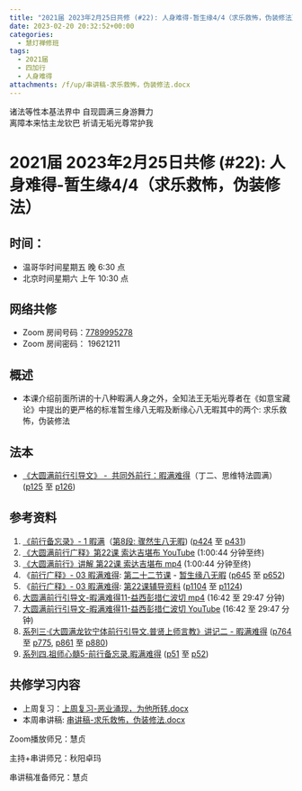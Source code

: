 ```yaml
---
title: "2021届 2023年2月25日共修 (#22): 人身难得-暂生缘4/4（求乐救怖，伪装修法）"
date: 2023-02-20 20:32:52+00:00
categories:
  - 慧灯禅修班
tags:
  - 2021届
  - 四加行
  - 人身难得
attachments: /f/up/串讲稿-求乐救怖，伪装修法.docx
---
```

<!--StartFragment-->

诸法等性本基法界中 自现圆满三身游舞力\
离障本来怙主龙钦巴 祈请无垢光尊常护我

# 2021届 2023年2月25日共修 (#22): 人身难得-暂生缘4/4（求乐救怖，伪装修法）

## 时间：

* 温哥华时间星期五 晚 6:30 点
* 北京时间星期六 上午 10:30 点

## 网络共修

* Zoom 房间号码：[7789995278](https://us02web.zoom.us/j/7789995278?pwd=VjZmbWJFY2k2K0E5RVB2cTNIQmhqUT09)
* Zoom 房间密码： 19621211

## 概述

* 本课介绍前面所讲的十八种暇满人身之外，全知法王无垢光尊者在《如意宝藏论》中提出的更严格的标准暂生缘八无暇及断缘心八无暇其中的两个: 求乐救怖，伪装修法

## 法本

* [《](https://huidengchanxiu.net/refs/qxgs/qxgs-03xm)[大圆满前行引导文》 -  共同外前行：暇满难得](https://huidengchanxiu.net/books/dymqx/#%E4%B8%80%E6%9A%87%E6%BB%A1%E9%9A%BE%E5%BE%97)（丁二、思维特法圆满）([p125](https://huidengchanxiu.net/books/dymqx/#p125) 至 [p126](https://huidengchanxiu.net/books/dymqx/#p126))

## 参考资料

1. [《前行备忘录》- 1 暇满](https://huidengchanxiu.net/refs/qxbwl/qxxl4-01xm)（[第8段: 骤然生八无暇](https://huidengchanxiu.net/refs/qxbwl/qxxl4-01xm/#%E9%AA%A4%E7%84%B6%E7%94%9F%E5%85%AB%E6%97%A0%E6%9A%87)) ([p424](https://huidengchanxiu.net/refs/qxbwl/qxxl4-01xm/#p424) 至 [p431](https://huidengchanxiu.net/refs/qxbwl/qxxl4-01xm/#p431))
2. [《大圆满前行广释》第22课 索达吉堪布 YouTube](https://www.youtube.com/watch?v=7KE5jt3-vw8) (1:00:44 分钟至终)
3. [《大圆满前行》讲解 第22课 索达吉堪布 mp4](http://huidengchanxiu.net/jmy/007-%E5%A4%A7%E5%9C%86%E6%BB%A1%E5%89%8D%E8%A1%8C%E5%B9%BF%E9%87%8A/007-%E5%89%8D%E8%A1%8C%E5%B9%BF%E9%87%8A%E8%A7%86%E9%A2%91/%e3%80%8a%e5%a4%a7%e5%9c%86%e6%bb%a1%e5%89%8d%e8%a1%8c%e3%80%8b%e8%ae%b2%e8%a7%a3%e7%ac%ac22%e8%af%be.mp4) (1:00:44 分钟至终)
4. 《[前行广释》- 03 暇满难得](https://huidengchanxiu.net/refs/qxgs/qxgs-03xm): [第二十二节课](https://huidengchanxiu.net/refs/qxgs/qxgs-03xm#%E7%AC%AC%E4%BA%8C%E5%8D%81%E4%BA%8C%E8%8A%82%E8%AF%BE) - [暂生缘八无暇](https://huidengchanxiu.net/refs/qxgs/qxgs-03xm#%E4%B8%80%E6%9A%82%E7%94%9F%E7%BC%98%E5%85%AB%E6%97%A0%E6%9A%87) ([p645](https://huidengchanxiu.net/refs/qxgs/qxgs-03xm#p645) 至 [p652](https://huidengchanxiu.net/refs/qxgs/qxgs-03xm#p652))
5. 《[前行广释》- 03 暇满难得](https://huidengchanxiu.net/refs/qxgs/fudao/qxgsfd-03xm): [第22课辅导资料](https://huidengchanxiu.net/refs/qxgs/fudao/qxgsfd-03xm/#%E5%89%8D%E8%A1%8C%E5%B9%BF%E9%87%8A%E7%AC%AC22%E8%AF%BE%E8%BE%85%E5%AF%BC%E8%B5%84%E6%96%99) ([p1104](https://huidengchanxiu.net/refs/qxgs/fudao/qxgsfd-03xm/#p1104) 至 [p1124](https://huidengchanxiu.net/refs/qxgs/fudao/qxgsfd-03xm/#p1124))
6. [大圆满前行引导文-暇满难得11-益西彭措仁波切 mp4](https://f.huidengchanxiu.net/jmy/xmfw/s3/02/%e5%89%8d%e8%a1%8c%e5%bc%95%e5%af%bc%e6%96%87-%e6%9a%87%e6%bb%a1%e9%9a%be%e5%be%9711.mp4) (16:42 至 29:47 分钟)
7. [大圆满前行引导文-暇满难得11-益西彭措仁波切 YouTube](https://www.youtube.com/watch?v=gsjaZna0YRw&list=PL7aUyQTIJqAhd5VvMC0Ll__8JInqzft2t&index=26) (16:42 至 29:47 分钟)
8. [系列三·《大圆满龙钦宁体前行引导文.普贤上师言教》讲记二 - 暇满难得](https://huidengchanxiu.net/refs/xmfw/s3-ydw2-xmnd) ([p764](https://huidengchanxiu.net/refs/xmfw/s3-ydw2-xmnd/#p764) 至 [p775](https://huidengchanxiu.net/refs/xmfw/s3-ydw2-xmnd/#p775), [p861](https://huidengchanxiu.net/refs/xmfw/s3-ydw2-xmnd/#p861) 至 [p880](https://huidengchanxiu.net/refs/xmfw/s3-ydw2-xmnd/#p880))
9. [系列四.祖师心髓5-前行备忘录.暇满难得](https://huidengchanxiu.net/refs/xmfw/s4-zsxs5-qxbwl-xmnd) ([p51](https://huidengchanxiu.net/refs/xmfw/s4-zsxs5-qxbwl-xmnd#p51) 至 [p52](https://huidengchanxiu.net/refs/xmfw/s4-zsxs5-qxbwl-xmnd#p52))

## **共修学习内容**

* 上周复习：[上周复习-恶业涌现，为他所转.docx](/f/up/上周复习-恶业涌现，为他所转.docx)
* 本周串讲稿: [串讲稿-求乐救怖，伪装修法.docx](/f/up/串讲稿-求乐救怖，伪装修法.docx)

Zoom播放师兄：慧贞

主持+串讲师兄：秋阳卓玛

串讲稿准备师兄：慧贞

<!--EndFragment-->
